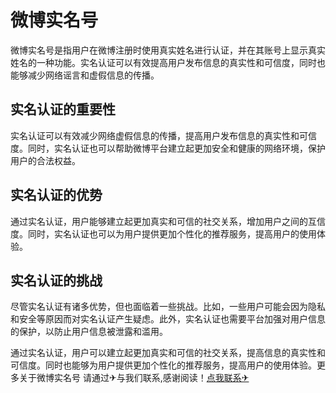 # 微博实名号

微博实名号是指用户在微博注册时使用真实姓名进行认证，并在其账号上显示真实姓名的一种功能。实名认证可以有效提高用户发布信息的真实性和可信度，同时也能够减少网络谣言和虚假信息的传播。

## 实名认证的重要性

实名认证可以有效减少网络虚假信息的传播，提高用户发布信息的真实性和可信度。同时，实名认证也可以帮助微博平台建立起更加安全和健康的网络环境，保护用户的合法权益。

## 实名认证的优势

通过实名认证，用户能够建立起更加真实和可信的社交关系，增加用户之间的互信度。同时，实名认证也可以为用户提供更加个性化的推荐服务，提高用户的使用体验。

## 实名认证的挑战

尽管实名认证有诸多优势，但也面临着一些挑战。比如，一些用户可能会因为隐私和安全等原因而对实名认证产生疑虑。此外，实名认证也需要平台加强对用户信息的保护，以防止用户信息被泄露和滥用。

通过实名认证，用户可以建立起更加真实和可信的社交关系，提高信息的真实性和可信度。同时也能够为用户提供更加个性化的推荐服务，提高用户的使用体验。更多关于微博实名号 请通过✈与我们联系,感谢阅读！[点我联系✈](https://docs.k02.cc)